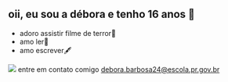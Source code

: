 ##  oii, eu sou a débora e tenho 16 anos 👋

- adoro assistir filme de terror🎥
- amo ler📖
- amo escrever🖋️
  


![](https://media1.tenor.com/m/22OFS2YlhcQAAAAC/anime.gif)
entre em contato comigo 
debora.barbosa24@escola.pr.gov.br
